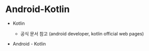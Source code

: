 # Android-Kotlin
- Kotlin
  - 공식 문서 참고 (android developer, kotlin official web pages)

- Android - Kotlin
